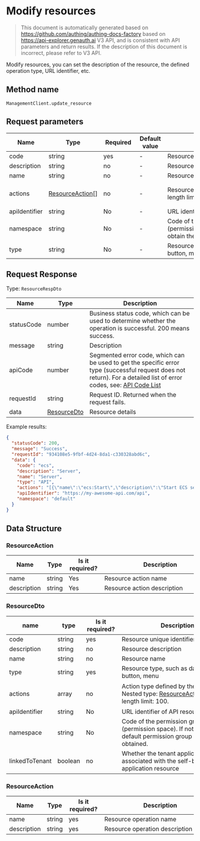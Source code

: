 # Modify resources

<!--
Warning ⚠️:
Do not modify this document directly,
https://github.com/Authing/authing-docs-factory
Use this project to generate
-->

<LastUpdated />

> This document is automatically generated based on https://github.com/authing/authing-docs-factory based on https://api-explorer.genauth.ai V3 API, and is consistent with API parameters and return results. If the description of this document is incorrect, please refer to V3 API.

Modify resources, you can set the description of the resource, the defined operation type, URL identifier, etc.

## Method name

`ManagementClient.update_resource`

## Request parameters

| Name          | Type                                           | <div style="width:80px">Required</div> | <div style="width:60px">Default value</div> | <div style="width:300px">Description</div>                                                           | <div style="width:200px">Sample value</div>                                                                   |
| ------------- | ---------------------------------------------- | -------------------------------------- | ------------------------------------------- | ---------------------------------------------------------------------------------------------------- | ------------------------------------------------------------------------------------------------------------- |
| code          | string                                         | yes                                    | -                                           | Resource unique identifier                                                                           | `ecs`                                                                                                         |
| description   | string                                         | no                                     | -                                           | Resource description                                                                                 | `Server`                                                                                                      |
| name          | string                                         | no                                     | -                                           | Resource name                                                                                        | `Server`                                                                                                      |
| actions       | <a href="#ResourceAction">ResourceAction[]</a> | no                                     | -                                           | Resource defined action type Array length limit: 100.                                                | `[{"name":"ecs:Start","description":"Start ECS server"},{"name":"ecs:Stop","description":"Stop ECS server"}]` |
| apiIdentifier | string                                         | No                                     | -                                           | URL identifier of API resource                                                                       | `https://my-awesome-api.com/api`                                                                              |
| namespace     | string                                         | No                                     | -                                           | Code of the permission group (permission space). Do not pass to obtain the default permission group. | `default`                                                                                                     |
| type          | string                                         | No                                     | -                                           | Resource type, such as data, API, button, menu                                                       | `API`                                                                                                         |

## Request Response

Type: `ResourceRespDto`

| Name       | Type                                   | Description                                                                                                                                                                                                                                                                                                                                  |
| ---------- | -------------------------------------- | -------------------------------------------------------------------------------------------------------------------------------------------------------------------------------------------------------------------------------------------------------------------------------------------------------------------------------------------- |
| statusCode | number                                 | Business status code, which can be used to determine whether the operation is successful. 200 means success.                                                                                                                                                                                                                                 |
| message    | string                                 | Description                                                                                                                                                                                                                                                                                                                                  |
| apiCode    | number                                 | Segmented error code, which can be used to get the specific error type (successful request does not return). For a detailed list of error codes, see: [API Code List](https://api-explorer.genauth.ai/?tag=group/%E5%BC%80%E5%8F%91%E5%87%86%E5%A4%87#tag/%E5%BC%80%E5%8F%91%E5%87%86%E5%A4%87/%E9%94%99%E8%AF%AF%E5%A4%84%E7%90%86/apiCode) |
| requestId  | string                                 | Request ID. Returned when the request fails.                                                                                                                                                                                                                                                                                                 |
| data       | <a href="#ResourceDto">ResourceDto</a> | Resource details                                                                                                                                                                                                                                                                                                                             |

Example results:

```json
{
  "statusCode": 200,
  "message": "Success",
  "requestId": "934108e5-9fbf-4d24-8da1-c330328abd6c",
  "data": {
    "code": "ecs",
    "description": "Server",
    "name": "Server",
    "type": "API",
    "actions": "[{\"name\":\"ecs:Start\",\"description\":\"Start ECS server\"},{\"name\":\"ecs:Stop\",\"description\":\"Stop ECS server\"}]",
    "apiIdentifier": "https://my-awesome-api.com/api",
    "namespace": "default"
  }
}
```

## Data Structure

### <a id="ResourceAction"></a> ResourceAction

| Name        | Type   | <div style="width:80px">Is it required?</div> | <div style="width:300px">Description</div> | <div style="width:200px">Sample value</div> |
| ----------- | ------ | --------------------------------------------- | ------------------------------------------ | ------------------------------------------- |
| name        | string | Yes                                           | Resource action name                       | `ecs:Start`                                 |
| description | string | Yes                                           | Resource action description                | `ecs:Start`                                 |

### <a id="ResourceDto"></a> ResourceDto

| name           | type    | <div style="width:80px">Is it required?</div> | <div style="width:300px">Description</div>                                                                              | <div style="width:200px">Sample value</div>                                                                   |
| -------------- | ------- | --------------------------------------------- | ----------------------------------------------------------------------------------------------------------------------- | ------------------------------------------------------------------------------------------------------------- |
| code           | string  | yes                                           | Resource unique identifier                                                                                              | `ecs`                                                                                                         |
| description    | string  | no                                            | Resource description                                                                                                    | `Server`                                                                                                      |
| name           | string  | no                                            | Resource name                                                                                                           | `Server`                                                                                                      |
| type           | string  | yes                                           | Resource type, such as data, API, button, menu                                                                          | DATA                                                                                                          |
| actions        | array   | no                                            | Action type defined by the resource Nested type: <a href="#ResourceAction">ResourceAction</a>. Array length limit: 100. | `[{"name":"ecs:Start","description":"Start ECS server"},{"name":"ecs:Stop","description":"Stop ECS server"}]` |
| apiIdentifier  | string  | No                                            | URL identifier of API resource                                                                                          | `https://my-awesome-api.com/api`                                                                              |
| namespace      | string  | No                                            | Code of the permission group (permission space). If not passed, the default permission group will be obtained.          | `default`                                                                                                     |
| linkedToTenant | boolean | no                                            | Whether the tenant application is associated with the self-built application resource                                   |                                                                                                               |

### <a id="ResourceAction"></a> ResourceAction

| Name        | Type   | <div style="width:80px">Is it required?</div> | <div style="width:300px">Description</div> | <div style="width:200px">Sample value</div> |
| ----------- | ------ | --------------------------------------------- | ------------------------------------------ | ------------------------------------------- |
| name        | string | yes                                           | Resource operation name                    | `ecs:Start`                                 |
| description | string | yes                                           | Resource operation description             | `ecs:Start`                                 |
